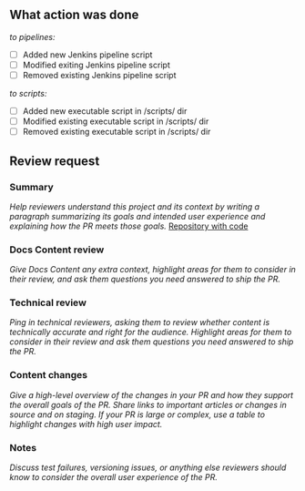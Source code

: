 ## What action was done
*to pipelines:*

- [ ] Added new Jenkins pipeline script
- [ ] Modified exiting Jenkins pipeline script
- [ ] Removed existing Jenkins pipeline script

*to scripts:*

- [ ] Added new executable script in /scripts/ dir
- [ ] Modified existing executable script in /scripts/ dir
- [ ] Removed existing executable script in /scripts/ dir
  
## Review request

### Summary
_Help reviewers understand this project and its context by writing a paragraph summarizing its goals and intended user experience and explaining how the PR meets those goals._
[Repository with code](https://github.com/matuszewski/python-classifiers)

### Docs Content review
_Give Docs Content any extra context, highlight areas for them to consider in their review, and ask them questions you need answered to ship the PR._

### Technical review
_Ping in technical reviewers, asking them to review whether content is technically accurate and right for the audience._
_Highlight areas for them to consider in their review and ask them questions you need answered to ship the PR._

### Content changes
_Give a high-level overview of the changes in your PR and how they support the overall goals of the PR. Share links to important articles or changes in source and on staging. If your PR is large or complex, use a table to highlight changes with high user impact._

### Notes

_Discuss test failures, versioning issues, or anything else reviewers should know to consider the overall user experience of the PR._
